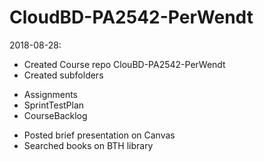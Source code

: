 # CloudBD-PA2542-PerWendt

2018-08-28: 
* Created Course repo ClouBD-PA2542-PerWendt
* Created subfolders
 - Assignments
 - SprintTestPlan
 - CourseBacklog
* Posted brief presentation on Canvas
* Searched books on BTH library
